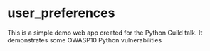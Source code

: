# user_preferences
This is a simple demo web app created for the Python Guild talk.  It demonstrates some OWASP10 Python vulnerabilities
